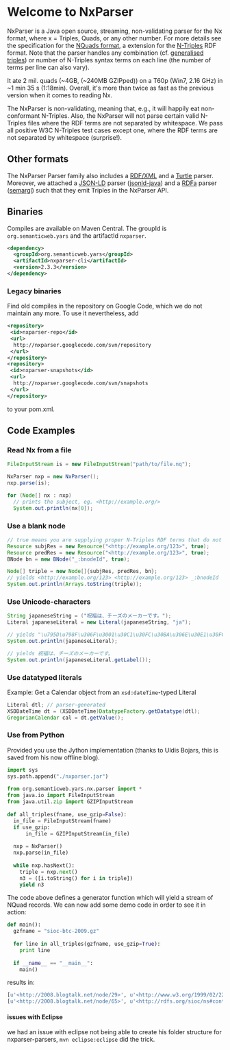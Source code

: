 # Welcome to NxParser #

NxParser is a Java open source, streaming, non-validating parser for the Nx format, where x = Triples, Quads, or any other number. For more details see the specification for the [NQuads format](http://sw.deri.org/2008/07/n-quads/), a extension for the [N-Triples](http://www.w3.org/TR/rdf-testcases/#ntriples) RDF format. Note that the parser handles any combination (cf. [generalised triples](http://www.w3.org/TR/rdf11-concepts/#section-generalized-rdf)) or number of N-Triples syntax terms on each line (the number of terms per line can also vary).

It ate 2 mil. quads (~4GB, (~240MB GZIPped)) on a T60p (Win7, 2.16 GHz)  in ~1 min 35 s (1:18min). Overall, it's more than twice as fast as the previous version when it comes to reading Nx.

The NxParser is non-validating, meaning that, e.g., it will happily eat non-conformant N-Triples. Also, the NxParser will not parse certain valid N-Triples files where the RDF terms are not separated by whitespace. We pass all positive W3C N-Triples test cases except one, where the RDF terms are not separated by whitespace (surprise!).

## Other formats ##
The NxParser Parser family also includes a [RDF/XML](http://www.w3.org/TR/rdf-syntax-grammar/) and a [Turtle](http://www.w3.org/TR/turtle/) parser. Moreover, we attached a [JSON-LD](http://json-ld.org/) parser ([jsonld-java](https://github.com/jsonld-java/jsonld-java)) and a [RDFa](http://www.w3.org/TR/rdfa-core/) parser ([semargl](https://github.com/levkhomich/semargl)) such that they emit Triples in the NxParser API.

## Binaries ##
Compiles are available on Maven Central. The groupId is `org.semanticweb.yars` and the artifactId `nxparser`.
```xml
<dependency>
  <groupId>org.semanticweb.yars</groupId>
  <artifactId>nxparser-cli</artifactId>
  <version>2.3.3</version>
</dependency>

```

### Legacy binaries ###
Find old compiles in the repository on Google Code, which we do not maintain any more. To use it nevertheless, add
```xml
<repository>
 <id>nxparser-repo</id>
 <url>
  http://nxparser.googlecode.com/svn/repository
 </url>
</repository>
<repository>
 <id>nxparser-snapshots</id>
 <url>
  http://nxparser.googlecode.com/svn/snapshots
 </url>
</repository>
```
to your pom.xml.

## Code Examples ##
### Read Nx from a file ###
```java
FileInputStream is = new FileInputStream("path/to/file.nq");

NxParser nxp = new NxParser();
nxp.parse(is);

for (Node[] nx : nxp)
  // prints the subject, eg. <http://example.org/>
  System.out.println(nx[0]);
```

### Use a blank node ###
```java
// true means you are supplying proper N-Triples RDF terms that do not need to be processed
Resource subjRes = new Resource("<http://example.org/123>", true);
Resource predRes = new Resource("<http://example.org/123>", true);
BNode bn = new BNode("_:bnodeId", true);

Node[] triple = new Node[]{subjRes, predRes, bn};
// yields <http://example.org/123> <http://example.org/123> _:bnodeId
System.out.println(Arrays.toString(triple));
```

### Use Unicode-characters ###
```java
String japaneseString = ("祝福は、チーズのメーカーです。");
Literal japaneseLiteral = new Literal(japaneseString, "ja");

// yields "\u795D\u798F\u306F\u3001\u30C1\u30FC\u30BA\u306E\u30E1\u30FC\u30AB\u30FC\u3067\u3059\u3002"@ja
System.out.println(japaneseLiteral);

// yields 祝福は、チーズのメーカーです。
System.out.println(japaneseLiteral.getLabel());
```

### Use datatyped literals ###
Example: Get a Calendar object from an `xsd:dateTime`-typed Literal
```java
Literal dtl; // parser-generated
XSDDateTime dt = (XSDDateTime)DatatypeFactory.getDatatype(dtl); 
GregorianCalendar cal = dt.getValue();
```

### Use from Python ###
Provided you use the Jython implementation (thanks to Uldis Bojars, this is saved from his now offline blog).

```python
import sys
sys.path.append("./nxparser.jar")
	 
from org.semanticweb.yars.nx.parser import *
from java.io import FileInputStream
from java.util.zip import GZIPInputStream
	 
def all_triples(fname, use_gzip=False):
  in_file = FileInputStream(fname)
  if use_gzip:
      in_file = GZIPInputStream(in_file)
	 
  nxp = NxParser()
  nxp.parse(in_file)
	 
  while nxp.hasNext():
    triple = nxp.next()
    n3 = ([i.toString() for i in triple])
    yield n3
```
The code above defines a generator function which will yield a stream of NQuad records. We can now add some demo code in order to see it in action:
```python
def main():
  gzfname = "sioc-btc-2009.gz"
 
  for line in all_triples(gzfname, use_gzip=True):
    print line
	 
  if __name__ == "__main__":
    main()
```
results in:
```python
[u'<http://2008.blogtalk.net/node/29>', u'<http://www.w3.org/1999/02/22-rdf-syntax-ns#type>', u'<http://rdfs.org/sioc/ns#Post>', u'<http://2008.blogtalk.net/sioc/node/29>']
[u'<http://2008.blogtalk.net/node/65>', u'<http://rdfs.org/sioc/ns#content>', u'"We\'ve created a map showing the main places of interest (event locations, restaurants, pubs, shopping locations and tourist sights) during BlogTalk 2008.  The conference venue is shown on the left-hand side of the map.  We will also have a hardcopy for all attendees. View Larger Map"', u'<http://2008.blogtalk.net/sioc/node/65>']
```
	
#### issues with Eclipse ####
we had an issue with eclipse not being able to create his folder structure for nxparser-parsers, ```` mvn eclipse:eclipse ```` did the trick.
